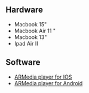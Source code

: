 ## Hardware ##
* Macbook 15"
* Macbook Air 11 "
* Macbook 13"
* Ipad Air II

## Software ##
* [ARMedia player for IOS](https://itunes.apple.com/ar/app/armedia-player/id502524441?mt=8)
* [ARMedia player for Android](https://play.google.com/store/apps/details?id=com.inglobetechnologies.armedia.player)